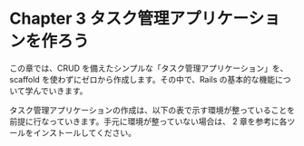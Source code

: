 # Chapter 3 タスク管理アプリケーションを作ろう

この章では、CRUD を備えたシンプルな「タスク管理アプリケーション」を、scaffold を使わずにゼロから作成します。その中で、Rails の基本的な機能について学んでいきます。

タスク管理アプリケーションの作成は、以下の表で示す環境が整っていることを前提に行なっていきます。手元に環境が整っていない場合は、 2 章を参考に各ツールをインストールしてください。
